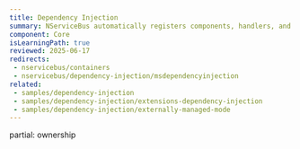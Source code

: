 ```yaml
---
title: Dependency Injection
summary: NServiceBus automatically registers components, handlers, and sagas.
component: Core
isLearningPath: true
reviewed: 2025-06-17
redirects:
 - nservicebus/containers
 - nservicebus/dependency-injection/msdependencyinjection
related:
 - samples/dependency-injection
 - samples/dependency-injection/extensions-dependency-injection
 - samples/dependency-injection/externally-managed-mode
---
```


partial: ownership
